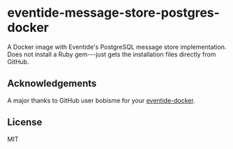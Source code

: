 # eventide-message-store-postgres-docker

A Docker image with Eventide's PostgreSQL message store implementation.  Does not install a Ruby gem---just gets the installation files directly from GitHub.

## Acknowledgements

A major thanks to GitHub user bobisme for your [eventide-docker](https://github.com/bobisme/eventide-docker).

## License

MIT